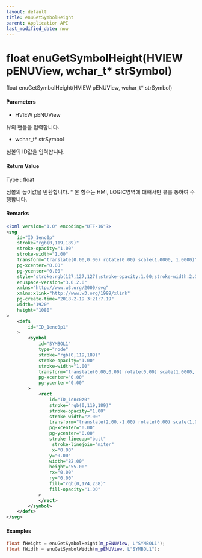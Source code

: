 ```yaml
---
layout: default
title: enuGetSymbolHeight
parent: Application API
last_modified_date: now
---
```

# float enuGetSymbolHeight\(HVIEW pENUView, wchar\_t\* strSymbol\)

float enuGetSymbolHeight\(HVIEW pENUView, wchar\_t\* strSymbol\)

#### Parameters

* HVIEW pENUView

뷰의 핸들을 입력합니다.

* wchar\_t\* strSymbol

심볼의 ID값을 입력합니다.

#### Return Value

Type : float

심볼의 높이값을 반환합니다. \* 본 함수는 HMI, LOGIC영역에 대해서만 뷰를 통하여 수행합니다.

#### Remarks

```xml
<?xml version="1.0" encoding="UTF-16"?>
<svg
    id="ID_1enc0p"
    stroke="rgb(0,119,189)"
    stroke-opacity="1.00"
    stroke-width="1.00"
    transform="translate(0.00,0.00) rotate(0.00) scale(1.0000, 1.0000)"
    pg-xcenter="0.00"
    pg-ycenter="0.00"
    style="stroke:rgb(127,127,127);stroke-opacity:1.00;stroke-width:2.00;stroke-dasharray:1,1,1;"
    enuspace-version="3.0.2.0"
    xmlns="http://www.w3.org/2000/svg"
    xmlns:xlink="http://www.w3.org/1999/xlink"
    pg-create-time="2018-2-19 3:21:7.19"
    width="1920"
    height="1080"
>
    <defs
        id="ID_1enc0p1"
    >
        <symbol
            id="SYMBOL1"
            type="node"
            stroke="rgb(0,119,189)"
            stroke-opacity="1.00"
            stroke-width="1.00"
            transform="translate(0.00,0.00) rotate(0.00) scale(1.0000, 1.0000)"
            pg-xcenter="0.00"
            pg-ycenter="0.00"
        >
            <rect
                id="ID_1enc0z0"
                stroke="rgb(0,119,189)"
                stroke-opacity="1.00"
                stroke-width="2.00"
                transform="translate(2.00,-1.00) rotate(0.00) scale(1.0000, 1.0000)"
                pg-xcenter="0.00"
                pg-ycenter="0.00"
                stroke-linecap="butt"
                 stroke-linejoin="miter"
                 x="0.00"
                y="0.00"
                width="82.00"
                height="55.00"
                rx="0.00"
                ry="0.00"
                fill="rgb(0,174,238)"
                fill-opacity="1.00"
            >
            </rect>
        </symbol>
    </defs>
</svg>
```

#### Examples

```cpp
float fHeight = enuGetSymbolHeight(m_pENUView, L"SYMBOL1");
float fWidth = enuGetSymbolWidth(m_pENUView, L"SYMBOL1");
```



